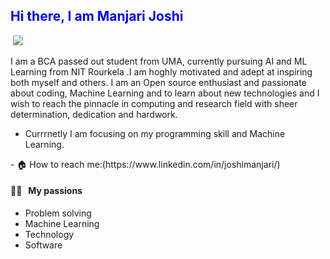 
<h2 style="color: Blue;"> Hi there, I am Manjari Joshi </h2>
<p align="left">
  <img src="https://komarev.com/ghpvc/?username=joshimanjari" alt="" />
  <a href="mailto:manjarijoshi369@gmail.com"><img src='https://img.shields.io/badge/Gmail-mail%20me-red' /></a>
</p>
<p> I am a BCA passed out student from UMA, currently pursuing AI and ML Learning from NIT Rourkela .I am hoghly motivated and adept at inspiring both myself and others. I am an Open source enthusiast and passionate about coding, Machine Learning and to learn about new technologies and I wish to reach the pinnacle in computing and research field with sheer determination, dedication and hardwork.

  - Currrnetly I am focusing on my programming skill  and Machine Learning.
</p>
- 🏠 How to reach me:(https://www.linkedin.com/in/joshimanjari/)

#### 👨‍💻 &nbsp;&nbsp;My passions
* Problem solving
* Machine Learning
* Technology
* Software
  

<!---
joshimanjari/joshimanjari is a ✨ special ✨ repository because its `README.md` (this file) appears on your GitHub profile.
You can click the Preview link to take a look at your changes.
--->
